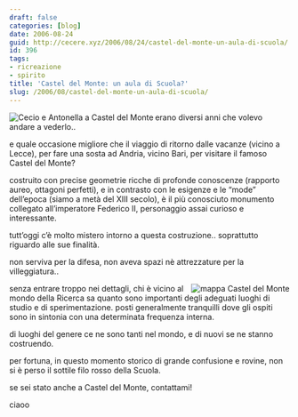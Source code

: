 ```yaml
---
draft: false
categories: [blog]
date: 2006-08-24
guid: http://cecere.xyz/2006/08/24/castel-del-monte-un-aula-di-scuola/
id: 396
tags:
- ricreazione
- spirito
title: 'Castel del Monte: un aula di Scuola?'
slug: /2006/08/castel-del-monte-un-aula-di-scuola/
---
```


<img align="left" alt="Cecio e Antonella a Castel del Monte" id="image394" title="Cecio e Antonella a Castel del Monte" src="http://cecere.xyz/wp-content/uploads/sites/3/2006/08/cecio_a_castel_del_monte.jpg" />erano diversi anni che volevo andare a vederlo..
  
e quale occasione migliore che il viaggio di ritorno dalle vacanze (vicino a Lecce), per fare una sosta ad Andria, vicino Bari, per visitare il famoso Castel del Monte?

costruito con precise geometrie ricche di profonde conoscenze (rapporto aureo, ottagoni perfetti), e in contrasto con le esigenze e le “mode” dell’epoca (siamo a metà del XIII secolo), è il più conosciuto monumento collegato all’imperatore Federico II, personaggio assai curioso e interessante.

tutt’oggi c’è molto mistero intorno a questa costruzione.. soprattutto riguardo alle sue finalità.
  
non serviva per la difesa, non aveva spazi nè attrezzature per la villeggiatura..

<img align="right" alt="mappa Castel del Monte" id="image395" title="mappa Castel del Monte" src="http://cecere.xyz/wp-content/uploads/sites/3/2006/08/mappa_castel_del_monte.jpg" />senza entrare troppo nei dettagli, chi è vicino al mondo della Ricerca sa quanto sono importanti degli adeguati luoghi di studio e di sperimentazione. posti generalmente tranquilli dove gli ospiti sono in sintonia con una determinata frequenza interna.

di luoghi del genere ce ne sono tanti nel mondo, e di nuovi se ne stanno costruendo.
  
per fortuna, in questo momento storico di grande confusione e rovine, non si è perso il sottile filo rosso della Scuola.

se sei stato anche a Castel del Monte, contattami!
  
ciaoo